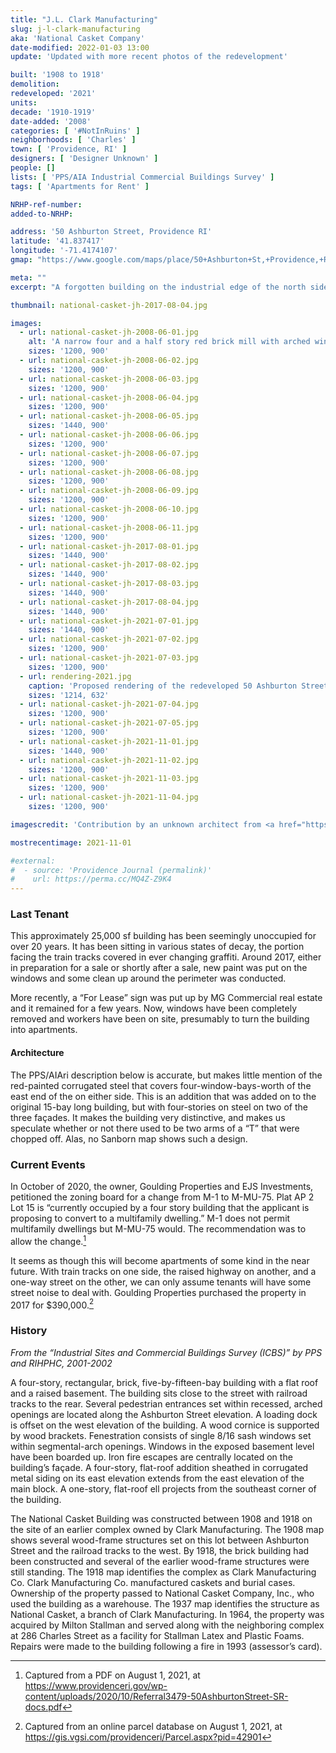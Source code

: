 ```yaml
---
title: "J.L. Clark Manufacturing"
slug: j-l-clark-manufacturing
aka: 'National Casket Company'
date-modified: 2022-01-03 13:00
update: 'Updated with more recent photos of the redevelopment'

built: '1908 to 1918'
demolition:
redeveloped: '2021'
units:
decade: '1910-1919'
date-added: '2008'
categories: [ '#NotInRuins' ]
neighborhoods: [ 'Charles' ]
town: [ 'Providence, RI' ]
designers: [ 'Designer Unknown' ]
people: []
lists: [ 'PPS/AIA Industrial Commercial Buildings Survey' ]
tags: [ 'Apartments for Rent' ]

NRHP-ref-number:
added-to-NRHP:

address: '50 Ashburton Street, Providence RI'
latitude: '41.837417'
longitude: '-71.4174107'
gmap: "https://www.google.com/maps/place/50+Ashburton+St,+Providence,+RI+02904/@41.837417,-71.4174107,17z/data=!3m1!4b1!4m5!3m4!1s0x89e4451d07a78083:0x35434ec2fdb8c036!8m2!3d41.837417!4d-71.415222"

meta: ""
excerpt: "A forgotten building on the industrial edge of the north side may be getting a new life"

thumbnail: national-casket-jh-2017-08-04.jpg

images:
  - url: national-casket-jh-2008-06-01.jpg
    alt: 'A narrow four and a half story red brick mill with arched windows and an opening on every facade. It is four bays wide and fifteen bays long. A basement exposes windows about a quarter tall as the rest of the windows.'
    sizes: '1200, 900'
  - url: national-casket-jh-2008-06-02.jpg
    sizes: '1200, 900'
  - url: national-casket-jh-2008-06-03.jpg
    sizes: '1200, 900'
  - url: national-casket-jh-2008-06-04.jpg
    sizes: '1200, 900'
  - url: national-casket-jh-2008-06-05.jpg
    sizes: '1440, 900'
  - url: national-casket-jh-2008-06-06.jpg
    sizes: '1200, 900'
  - url: national-casket-jh-2008-06-07.jpg
    sizes: '1200, 900'
  - url: national-casket-jh-2008-06-08.jpg
    sizes: '1200, 900'
  - url: national-casket-jh-2008-06-09.jpg
    sizes: '1200, 900'
  - url: national-casket-jh-2008-06-10.jpg
    sizes: '1200, 900'
  - url: national-casket-jh-2008-06-11.jpg
    sizes: '1200, 900'
  - url: national-casket-jh-2017-08-01.jpg
    sizes: '1440, 900'
  - url: national-casket-jh-2017-08-02.jpg
    sizes: '1440, 900'
  - url: national-casket-jh-2017-08-03.jpg
    sizes: '1440, 900'
  - url: national-casket-jh-2017-08-04.jpg
    sizes: '1440, 900'
  - url: national-casket-jh-2021-07-01.jpg
    sizes: '1440, 900'
  - url: national-casket-jh-2021-07-02.jpg
    sizes: '1200, 900'
  - url: national-casket-jh-2021-07-03.jpg
    sizes: '1200, 900'
  - url: rendering-2021.jpg
    caption: 'Proposed rendering of the redeveloped 50 Ashburton Street building. Seems like the architecture is keen on keeping the tree growing from the top of the chimney.'
    sizes: '1214, 632'
  - url: national-casket-jh-2021-07-04.jpg
    sizes: '1200, 900'
  - url: national-casket-jh-2021-07-05.jpg
    sizes: '1200, 900'
  - url: national-casket-jh-2021-11-01.jpg
    sizes: '1440, 900'
  - url: national-casket-jh-2021-11-02.jpg
    sizes: '1200, 900'
  - url: national-casket-jh-2021-11-03.jpg
    sizes: '1200, 900'
  - url: national-casket-jh-2021-11-04.jpg
    sizes: '1200, 900'

imagescredit: 'Contribution by an unknown architect from <a href="https://twitter.com/mikegiuttari/status/1349025138847703040">MG Commercial on Twitter</a>'

mostrecentimage: 2021-11-01

#external:
#  - source: 'Providence Journal (permalink)'
#    url: https://perma.cc/MQ4Z-Z9K4
---
```


### Last Tenant

This approximately 25,000 sf building has been seemingly unoccupied for over 20 years. It has been sitting in various states of decay, the portion facing the train tracks covered in ever changing graffiti. Around 2017, either in preparation for a sale or shortly after a sale, new paint was put on the windows and some clean up around the perimeter was conducted. 

More recently, a “For Lease” sign was put up by MG Commercial real estate and it remained for a few years. Now, windows have been completely removed and workers have been on site, presumably to turn the building into apartments. 

#### Architecture

The PPS/AIAri description below is accurate, but makes little mention of the red-painted corrugated steel that covers four-window-bays-worth of the east end of the on either side. This is an addition that was added on to the original 15-bay long building, but with four-stories on steel on two of the three façades. It makes the building very distinctive, and makes us speculate whether or not there used to be two arms of a “T” that were chopped off. Alas, no Sanborn map shows such a design. 


### Current Events

In October of 2020, the owner, Goulding Properties and EJS Investments, petitioned the zoning board for a change from M-1 to M-MU-75. Plat AP 2 Lot 15 is “currently occupied by a four story building that the applicant is proposing to convert to a multifamily dwelling.” M-1 does not permit multifamily dwellings but M-MU-75 would. The recommendation was to allow the change.[^1] 

It seems as though this will become apartments of some kind in the near future. With train tracks on one side, the raised highway on another, and a one-way street on the other, we can only assume tenants will have some street noise to deal with. Goulding Properties purchased the property in 2017 for $390,000.[^2] 

[^1]: Captured from a PDF on August 1, 2021, at https://www.providenceri.gov/wp-content/uploads/2020/10/Referral3479-50AshburtonStreet-SR-docs.pdf

[^2]: Captured from an online parcel database on August 1, 2021, at https://gis.vgsi.com/providenceri/Parcel.aspx?pid=42901


### History

_From the “Industrial Sites and Commercial Buildings Survey (ICBS)” by PPS and RIHPHC, 2001-2002_

A four-story, rectangular, brick, five-by-fifteen-bay building with a flat roof and a raised basement. The building sits close to the street with railroad tracks to the rear. Several pedestrian entrances set within recessed, arched openings are located along the Ashburton Street elevation. A loading dock is offset on the west elevation of the building. A wood cornice is supported by wood brackets. Fenestration consists of single 8/16 sash windows set within segmental-arch openings. Windows in the exposed basement level have been boarded up. Iron fire escapes are centrally located on the building’s façade. A four-story, flat-roof addition sheathed in corrugated metal siding on its east elevation extends from the east elevation of the main block. A one-story, flat-roof ell projects from the southeast corner of the building.

The National Casket Building was constructed between 1908 and 1918 on the site of an earlier complex owned by Clark Manufacturing. The 1908 map shows several wood-frame structures set on this lot between Ashburton Street and the railroad tracks to the west. By 1918, the brick building had been constructed and several of the earlier wood-frame structures were still standing. The 1918 map identifies the complex as Clark Manufacturing Co. Clark Manufacturing Co. manufactured caskets and burial cases. Ownership of the property passed to National Casket Company, Inc., who used the building as a warehouse. The 1937 map identifies the structure as National Casket, a branch of Clark Manufacturing. In 1964, the property was acquired by Milton Stallman and served along with the neighboring complex at 286 Charles Street as a facility for Stallman Latex and Plastic Foams. Repairs were made to the building following a fire in 1993 (assessor’s card).
